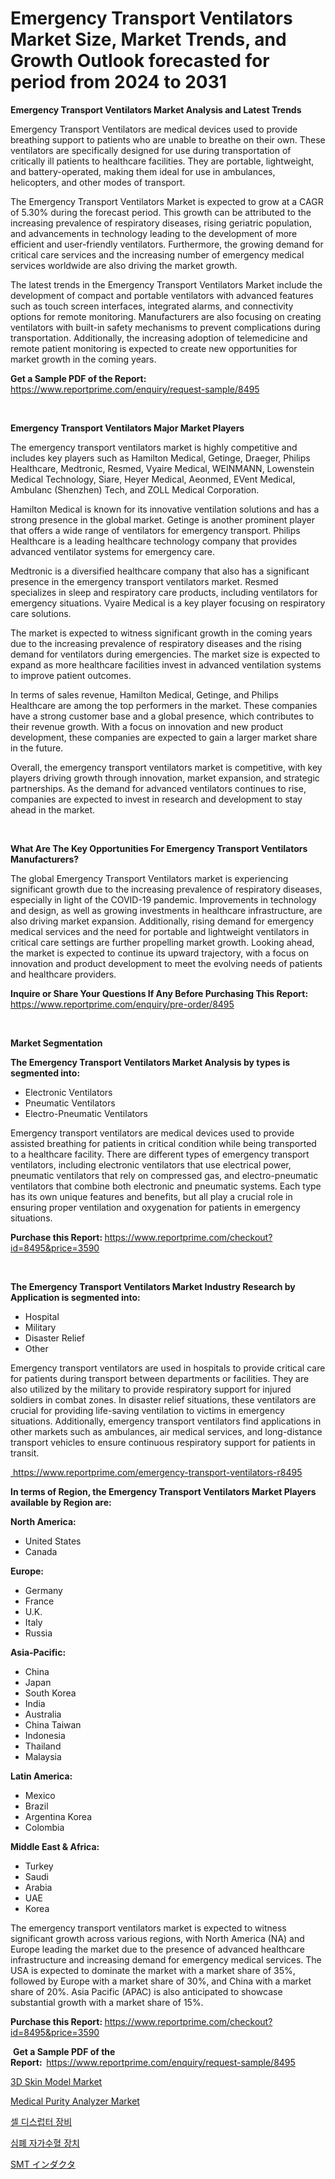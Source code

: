 <p><h1>Emergency Transport Ventilators Market Size, Market Trends, and Growth Outlook forecasted for period from 2024 to 2031</h1></p><p><strong>Emergency Transport Ventilators Market Analysis and Latest Trends</strong></p>
<p><p>Emergency Transport Ventilators are medical devices used to provide breathing support to patients who are unable to breathe on their own. These ventilators are specifically designed for use during transportation of critically ill patients to healthcare facilities. They are portable, lightweight, and battery-operated, making them ideal for use in ambulances, helicopters, and other modes of transport.</p><p>The Emergency Transport Ventilators Market is expected to grow at a CAGR of 5.30% during the forecast period. This growth can be attributed to the increasing prevalence of respiratory diseases, rising geriatric population, and advancements in technology leading to the development of more efficient and user-friendly ventilators. Furthermore, the growing demand for critical care services and the increasing number of emergency medical services worldwide are also driving the market growth.</p><p>The latest trends in the Emergency Transport Ventilators Market include the development of compact and portable ventilators with advanced features such as touch screen interfaces, integrated alarms, and connectivity options for remote monitoring. Manufacturers are also focusing on creating ventilators with built-in safety mechanisms to prevent complications during transportation. Additionally, the increasing adoption of telemedicine and remote patient monitoring is expected to create new opportunities for market growth in the coming years.</p></p>
<p><strong>Get a Sample PDF of the Report:&nbsp;</strong> <a href="https://www.reportprime.com/enquiry/request-sample/8495">https://www.reportprime.com/enquiry/request-sample/8495</a></p>
<p>&nbsp;</p>
<p><strong>Emergency Transport Ventilators Major Market Players</strong></p>
<p><p>The emergency transport ventilators market is highly competitive and includes key players such as Hamilton Medical, Getinge, Draeger, Philips Healthcare, Medtronic, Resmed, Vyaire Medical, WEINMANN, Lowenstein Medical Technology, Siare, Heyer Medical, Aeonmed, EVent Medical, Ambulanc (Shenzhen) Tech, and ZOLL Medical Corporation.</p><p>Hamilton Medical is known for its innovative ventilation solutions and has a strong presence in the global market. Getinge is another prominent player that offers a wide range of ventilators for emergency transport. Philips Healthcare is a leading healthcare technology company that provides advanced ventilator systems for emergency care.</p><p>Medtronic is a diversified healthcare company that also has a significant presence in the emergency transport ventilators market. Resmed specializes in sleep and respiratory care products, including ventilators for emergency situations. Vyaire Medical is a key player focusing on respiratory care solutions.</p><p>The market is expected to witness significant growth in the coming years due to the increasing prevalence of respiratory diseases and the rising demand for ventilators during emergencies. The market size is expected to expand as more healthcare facilities invest in advanced ventilation systems to improve patient outcomes.</p><p>In terms of sales revenue, Hamilton Medical, Getinge, and Philips Healthcare are among the top performers in the market. These companies have a strong customer base and a global presence, which contributes to their revenue growth. With a focus on innovation and new product development, these companies are expected to gain a larger market share in the future.</p><p>Overall, the emergency transport ventilators market is competitive, with key players driving growth through innovation, market expansion, and strategic partnerships. As the demand for advanced ventilators continues to rise, companies are expected to invest in research and development to stay ahead in the market.</p></p>
<p>&nbsp;</p>
<p><strong>What Are The Key Opportunities For Emergency Transport Ventilators Manufacturers?</strong></p>
<p><p>The global Emergency Transport Ventilators market is experiencing significant growth due to the increasing prevalence of respiratory diseases, especially in light of the COVID-19 pandemic. Improvements in technology and design, as well as growing investments in healthcare infrastructure, are also driving market expansion. Additionally, rising demand for emergency medical services and the need for portable and lightweight ventilators in critical care settings are further propelling market growth. Looking ahead, the market is expected to continue its upward trajectory, with a focus on innovation and product development to meet the evolving needs of patients and healthcare providers.</p></p>
<p><strong>Inquire or Share Your Questions If Any Before Purchasing This Report:</strong> <a href="https://www.reportprime.com/enquiry/pre-order/8495">https://www.reportprime.com/enquiry/pre-order/8495</a></p>
<p>&nbsp;</p>
<p><strong>Market Segmentation</strong></p>
<p><strong>The Emergency Transport Ventilators Market Analysis by types is segmented into:</strong></p>
<p><ul><li>Electronic Ventilators</li><li>Pneumatic Ventilators</li><li>Electro-Pneumatic Ventilators</li></ul></p>
<p><p>Emergency transport ventilators are medical devices used to provide assisted breathing for patients in critical condition while being transported to a healthcare facility. There are different types of emergency transport ventilators, including electronic ventilators that use electrical power, pneumatic ventilators that rely on compressed gas, and electro-pneumatic ventilators that combine both electronic and pneumatic systems. Each type has its own unique features and benefits, but all play a crucial role in ensuring proper ventilation and oxygenation for patients in emergency situations.</p></p>
<p><strong>Purchase this Report:&nbsp;</strong><a href="https://www.reportprime.com/checkout?id=8495&price=3590">https://www.reportprime.com/checkout?id=8495&price=3590</a></p>
<p>&nbsp;</p>
<p><strong>The Emergency Transport Ventilators Market Industry Research by Application is segmented into:</strong></p>
<p><ul><li>Hospital</li><li>Military</li><li>Disaster Relief</li><li>Other</li></ul></p>
<p><p>Emergency transport ventilators are used in hospitals to provide critical care for patients during transport between departments or facilities. They are also utilized by the military to provide respiratory support for injured soldiers in combat zones. In disaster relief situations, these ventilators are crucial for providing life-saving ventilation to victims in emergency situations. Additionally, emergency transport ventilators find applications in other markets such as ambulances, air medical services, and long-distance transport vehicles to ensure continuous respiratory support for patients in transit.</p></p>
<p><a href="https://www.reportprime.com/emergency-transport-ventilators-r8495">&nbsp;https://www.reportprime.com/emergency-transport-ventilators-r8495</a></p>
<p><strong>In terms of Region, the Emergency Transport Ventilators Market Players available by Region are:</strong></p>
<p>
    <p> <strong> North America: </strong>
        <ul>
            <li>United States</li>
            <li>Canada</li>
        </ul>
        </p> 
    <p> <strong> Europe: </strong>
        <ul>
            <li>Germany</li>
            <li>France</li>
            <li>U.K.</li>
            <li>Italy</li>
            <li>Russia</li>
        </ul>
        </p> 
    <p> <strong> Asia-Pacific: </strong>
        <ul>
            <li>China</li>
            <li>Japan</li>
            <li>South Korea</li>
            <li>India</li>
            <li>Australia</li>
            <li>China Taiwan</li>
            <li>Indonesia</li>
            <li>Thailand</li>
            <li>Malaysia</li>
        </ul>
        </p> 
    <p> <strong> Latin America: </strong>
        <ul>
            <li>Mexico</li>
            <li>Brazil</li>
            <li>Argentina Korea</li>
            <li>Colombia</li>
        </ul>
        </p> 
    <p> <strong> Middle East & Africa: </strong>
        <ul>
            <li>Turkey</li>
            <li>Saudi</li>
            <li>Arabia</li>
            <li>UAE</li>
            <li>Korea</li>
        </ul>
    </p>
    </p>
<p><p>The emergency transport ventilators market is expected to witness significant growth across various regions, with North America (NA) and Europe leading the market due to the presence of advanced healthcare infrastructure and increasing demand for emergency medical services. The USA is expected to dominate the market with a market share of 35%, followed by Europe with a market share of 30%, and China with a market share of 20%. Asia Pacific (APAC) is also anticipated to showcase substantial growth with a market share of 15%.</p></p>
<p><strong>Purchase this Report: </strong><a href="https://www.reportprime.com/checkout?id=8495&price=3590">https://www.reportprime.com/checkout?id=8495&price=3590</a></p>
<p>&nbsp;<strong>Get a Sample PDF of the Report:&nbsp;&nbsp;</strong><a href="https://www.reportprime.com/enquiry/request-sample/8495">https://www.reportprime.com/enquiry/request-sample/8495</a></p>
<p><strong></strong></p>
<p><p><a href="https://github.com/khlifeservices/Market-Research-Report-List-1/blob/main/3d-skin-model-market.md">3D Skin Model Market</a></p><p><a href="https://github.com/theanastasiyah/Market-Research-Report-List-1/blob/main/medical-purity-analyzer-market.md">Medical Purity Analyzer Market</a></p><p><a href="https://github.com/rrmadityapu/Market-Research-Report-List-1/blob/main/809703693335.md">셀 디스럽터 장비</a></p><p><a href="https://github.com/vanessagrant665567/Market-Research-Report-List-1/blob/main/403446593329.md">심폐 자가수혈 장치</a></p><p><a href="https://github.com/Alenaieme/Market-Research-Report-List-2/blob/main/221249969469.md">SMT インダクタ</a></p></p>